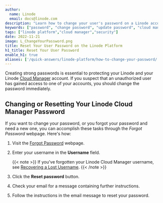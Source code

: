 ```yaml
---
author:
  name: Linode
  email: docs@linode.com
description: "Learn how to change your user's password on a Linode account."
keywords: ["password", "change password", "update password", "cloud manager"]
tags: ["linode platform","cloud manager","security"]
date: 2022-11-21
image: L_ChangeYourPassword.png
title: Reset Your User Password on the Linode Platform
h1_title: Reset Your User Password
enable_h1: true
aliases: ['/quick-answers/linode-platform/how-to-change-your-password/', '/guides/how-to-change-your-password/']
---
```


Creating strong passwords is essential to protecting your Linode and your Linode [Cloud Manager](http://cloud.linode.com) account. If you suspect that an unauthorized user has gained access to one of your accounts, you should change the password immediately.

## Changing or Resetting Your Linode Cloud Manager Password

If you want to change your password, or you forgot your password and need a new one, you can accomplish these tasks through the *Forgot Password* webpage. Here's how:

1. Visit the [Forgot Password](https://login.linode.com/forgot/password) webpage.
1. Enter your username in the **Username** field.

    {{< note >}}
If you've forgotten your Linode Cloud Manager username, see [Recovering a Lost Username](/docs/products/platform/accounts/guides/manage-users/#recovering-a-lost-username).
{{< /note >}}

1. Click the **Reset password** button.

1. Check your email for a message containing further instructions.

1. Follow the instructions in the email message to reset your password.